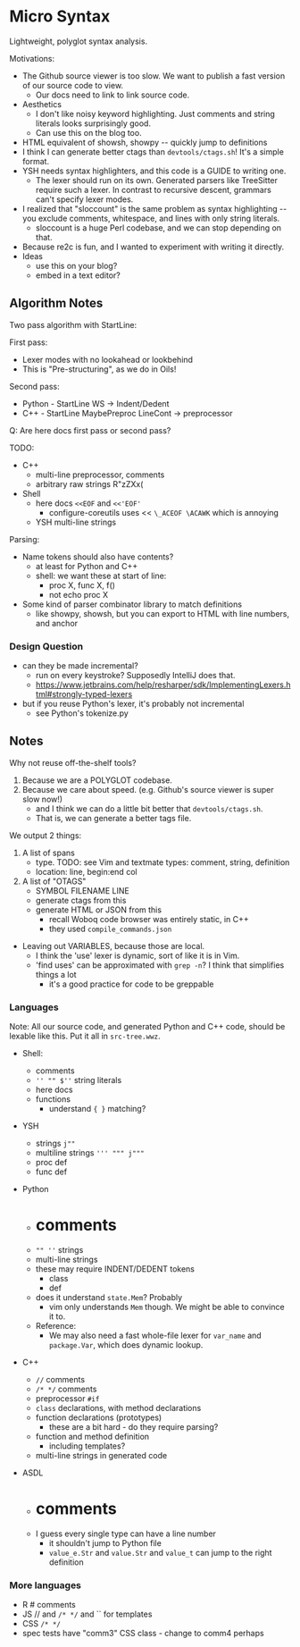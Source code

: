 Micro Syntax
============

Lightweight, polyglot syntax analysis.

Motivations:

- The Github source viewer is too slow.  We want to publish a fast version of
  our source code to view.
  - Our docs need to link to link source code.
- Aesthetics
  - I don't like noisy keyword highlighting.  Just comments and string
    literals looks surprisingly good.
  - Can use this on the blog too.
- HTML equivalent of showsh, showpy -- quickly jump to definitions
- I think I can generate better ctags than `devtools/ctags.sh`!  It's a simple
  format.
- YSH needs syntax highlighters, and this code is a GUIDE to writing one.
  - The lexer should run on its own.  Generated parsers like TreeSitter
    require such a lexer.  In contrast to recursive descent, grammars can't
    specify lexer modes.
- I realized that "sloccount" is the same problem as syntax highlighting --
  you exclude comments, whitespace, and lines with only string literals.
  - sloccount is a huge Perl codebase, and we can stop depending on that.
- Because re2c is fun, and I wanted to experiment with writing it directly.
- Ideas
  - use this on your blog?
  - embed in a text editor?

## Algorithm Notes

Two pass algorithm with StartLine:

First pass:

- Lexer modes with no lookahead or lookbehind
- This is "Pre-structuring", as we do in Oils!

Second pass:

- Python - StartLine WS -> Indent/Dedent
- C++ - StartLine MaybePreproc LineCont -> preprocessor

Q: Are here docs first pass or second pass?

TODO:

- C++
  - multi-line preprocessor, comments
  - arbitrary raw strings R"zZXx(
- Shell
  - here docs `<<EOF` and `<<'EOF'`
    - configure-coreutils uses << `\_ACEOF \ACAWK` which is annoying
  - YSH multi-line strings

Parsing:

- Name tokens should also have contents?
  - at least for Python and C++
  - shell: we want these at start of line:
    - proc X, func X, f()
    - not echo proc X
- Some kind of parser combinator library to match definitions
  - like showpy, showsh, but you can export to HTML with line numbers, and
    anchor

### Design Question

- can they be made incremental?
  - run on every keystroke?  Supposedly IntelliJ does that.
  - <https://www.jetbrains.com/help/resharper/sdk/ImplementingLexers.html#strongly-typed-lexers>
- but if you reuse Python's lexer, it's probably not incremental
  - see Python's tokenize.py

## Notes

Why not reuse off-the-shelf tools?

1. Because we are a POLYGLOT codebase.
1. Because we care about speed.  (e.g. Github's source viewer is super slow
   now!)
   - and I think we can do a little bit better that `devtools/ctags.sh`.
   - That is, we can generate a better tags file.

We output 2 things:

1. A list of spans
   - type. TODO: see Vim and textmate types: comment, string, definition
   - location: line, begin:end col
2. A list of "OTAGS"
   - SYMBOL FILENAME LINE
   - generate ctags from this
   - generate HTML or JSON from this
     - recall Woboq code browser was entirely static, in C++
     - they used `compile_commands.json`

- Leaving out VARIABLES, because those are local.
  - I think the 'use' lexer is dynamic, sort of like it is in Vim.
  - 'find uses' can be approximated with `grep -n`?  I think that simplifies
    things a lot
    - it's a good practice for code to be greppable

### Languages

Note: All our source code, and generated Python and C++ code, should be lexable
like this.  Put it all in `src-tree.wwz`.

- Shell:
  - comments
  - `'' "" $''` string literals
  - here docs
  - functions
    - understand `{ }` matching?

- YSH
  - strings `j""`
  - multiline strings `''' """ j"""`
  - proc def
  - func def

- Python
  - # comments
  - `"" ''` strings
  - multi-line strings
  - these may require INDENT/DEDENT tokens
    - class
    - def
  - does it understand `state.Mem`?  Probably
    - vim only understands `Mem` though.  We might be able to convince it to.
  - Reference:
    - We may also need a fast whole-file lexer for `var_name` and `package.Var`,
      which does dynamic lookup.
   

- C++
  - `//` comments
  - `/* */` comments
  - preprocessor `#if`
  - `class` declarations, with method declarations
  - function declarations (prototypes)
    - these are a bit hard - do they require parsing?
  - function and method definition
    - including templates?
  - multi-line strings in generated code

- ASDL
  - # comments
  - I guess every single type can have a line number
    - it shouldn't jump to Python file
    - `value_e.Str` and `value.Str` and `value_t` can jump to the right
      definition

### More languages

- R   # comments
- JS  // and `/* */` and `` for templates
- CSS `/* */`
- spec tests have "comm3" CSS class - change to comm4 perhaps
